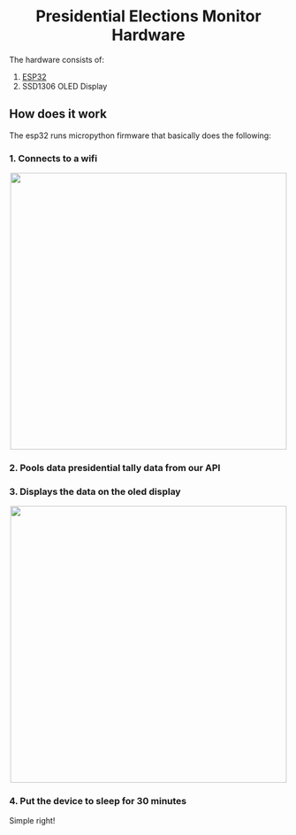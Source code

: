<h1 align="center"> Presidential Elections Monitor Hardware</h1>

The hardware consists of:
1. [ESP32](https://www.espressif.com/en/products/socs/esp32)
2. SSD1306 OLED Display

## How does it work
The esp32 runs micropython firmware that basically does the following:
### 1. Connects to a wifi
<p align="center">
    <img height=500 src="../images/hw_2.jpg">
</p>

### 2. Pools data presidential tally data from our API
### 3. Displays the data on the oled display
<p align="center">
    <img height=500 src="../images/hw_3.jpg">
</p>

### 4. Put the device to sleep for 30 minutes

Simple right!
